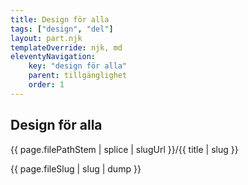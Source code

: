 ```yaml
---
title: Design för alla
tags: ["design", "del"]
layout: part.njk
templateOverride: njk, md
eleventyNavigation:
    key: "design för alla"
    parent: tillgänglighet
    order: 1
---
```


## Design för alla

{{ page.filePathStem | splice | slugUrl }}/{{ title | slug }}

{{ page.fileSlug | slug | dump }}